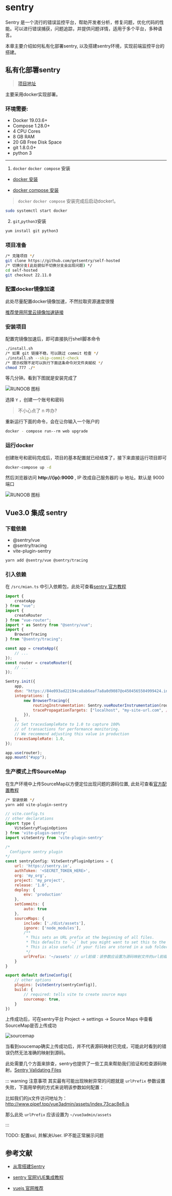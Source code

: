 # sentry

Sentry 是一个流行的错误监控平台，帮助开发者分析，修复问题，优化代码的性能。可以进行错误捕获，问题追踪，并提供问题详情，适用于多个平台，多种语言。

本章主要介绍如何私有化部署sentry, 以及搭建sentry环境，实现前端监控平台的搭建。

## 私有化部署sentry

> [项目地址](https://github.com/getsentry/self-hosted)

主要采用docker实现部署。

### 环境需要:

* Docker 19.03.6+
* Compose 1.28.0+
* 4 CPU Cores
* 8 GB RAM
* 20 GB Free Disk Space
* git 1.8.0.0+
* python 3

---

1. `docker`  `docker compose` 安装

  + [docker 安装](/buildtools/jenkins.html#安装-docker)

  + [docker compose 安装](https://www.runoob.com/docker/docker-compose.html)

> `docker`  `docker compose` 安装完成后启动docker!。

```bash
sudo systemctl start docker
```

2. `git`,`python3`安装

```bash
yum install git python3
```

### 项目准备

```bash
/* 克隆项目 */
git clone https://github.com/getsentry/self-hosted
/* 切换分支(此处貌似不切换分支会出现问题) */
cd self-hosted
git checkout 22.11.0
```

### 配置docker镜像加速

此处尽量配置docker镜像加速，不然拉取资源速度很慢

[推荐使用阿里云镜像加速链接](https://cr.console.aliyun.com/cn-hangzhou/instances/mirrors)

### 安装项目

配置完镜像加速后，即可直接执行shell脚本命令

```bash
./install.sh
/* 如果 git 链接不稳，可以跳过 commit 检查 */
./install.sh --skip-commit-check
/* 提示权限不足可以执行下面这条命令对文件夹赋权 */
chmod 777 ./*
```

等几分钟。看到下图就是安装完成了

![RUNOOB 图标](../assets/sentry_1.png)

选择 `Y` ，创建一个账号和密码

> 不小心点了 n 咋办?

重新运行下面的命令，会在让你输入一个账户的

```bash
docker - compose run--rm web upgrade
```

### 运行docker

创建账号和密码完成后，项目的基本配置就已经结束了，接下来直接运行项目即可

```bash
docker-compose up -d
```

然后浏览器访问 **http://{ip}:9000** , IP 改成自己服务器的 ip 地址。默认是 9000 端口

![RUNOOB 图标](../assets/sentry_2.png)

## Vue3.0 集成 sentry

### 下载依赖

* @sentry/vue
* @sentry/tracing
* vite-plugin-sentry

```bash
yarn add @sentry/vue @sentry/tracing 
```

### 引入依赖

在 `/src/mian.ts` 中引入依赖包，此处可查看[sentry 官方教程](https://docs.sentry.io/platforms/javascript/guides/vue/#vue-3)

```js
import {
    createApp
} from "vue";
import {
    createRouter
} from "vue-router";
import * as Sentry from "@sentry/vue";
import {
    BrowserTracing
} from "@sentry/tracing";

const app = createApp({
    // ...
});
const router = createRouter({
    // ...
});

Sentry.init({
    app,
    dsn: "https://84e093ad22194ca8ab6eaf7a8a0d9087@o4504565504999424.ingest.sentry.io/4504565506441216",
    integrations: [
        new BrowserTracing({
            routingInstrumentation: Sentry.vueRouterInstrumentation(router),
            tracePropagationTargets: ["localhost", "my-site-url.com", /^\//],
        }),
    ],
    // Set tracesSampleRate to 1.0 to capture 100%
    // of transactions for performance monitoring.
    // We recommend adjusting this value in production
    tracesSampleRate: 1.0,
});

app.use(router);
app.mount("#app");
```

### 生产模式上传SourceMap 

在生产环境中上传SourceMap以方便定位出现问题的源码位置, 此处可查看[官方配置教程](https://www.npmjs.com/package/vite-plugin-sentry)

```bash
/* 安装依赖 */
yarn add vite-plugin-sentry
```

```js
// vite.config.ts
// other declarations
import type {
    ViteSentryPluginOptions
} from 'vite-plugin-sentry'
import viteSentry from 'vite-plugin-sentry'

/*
  Configure sentry plugin
*/
const sentryConfig: ViteSentryPluginOptions = {
    url: 'https://sentry.io',
    authToken: '<SECRET_TOKEN_HERE>',
    org: 'my_org',
    project: 'my_project',
    release: '1.0',
    deploy: {
        env: 'production'
    },
    setCommits: {
        auto: true
    },
    sourceMaps: {
        include: ['./dist/assets'],
        ignore: ['node_modules'],
        /**
         * This sets an URL prefix at the beginning of all files.
         * This defaults to `~/` but you might want to set this to the full URL.
         * This is also useful if your files are stored in a sub folder. eg: url-prefix `~/static/js`.
         */
        urlPrefix: '~/assets' // url前缀：该参数应设置为源码映射文件的url前缀。可参考下面注意事项
    }
}

export default defineConfig({
    // other options
    plugins: [viteSentry(sentryConfig)],
    build: {
        // required: tells vite to create source maps
        sourcemap: true,
    }
})
```

上传成功后，可在sentry平台 Project -> settings -> Source Maps 中查看SourceMap是否上传成功

![sourcemap](../assets/sentry_3.png)

当看到soucemap确实上传成功后，并不代表源码映射已完成，可能此时看到的错误仍然无法准确的映射到源码。

此处需要几个方面来排查，sentry也提供了一些工具来帮助我们验证和检查源码映射。[Sentry Validating Files](https://docs.sentry.io/platforms/javascript/guides/vue/sourcemaps/validating/)

::: warning 注意事项
其实最有可能出现映射异常的问题就是 `urlPrefix` 参数设置失败，下面用举例的方式来说明该参数如何配置：

比如我们的js文件访问地址为：http://www.pipef.top/vue3admin/assets/index.73cac8e8.js

那么此处 `urlPrefix` 应该设置为 `~/vue3admin/assets`

:::

TODO: 配置ssl, 并解决User. IP不能正常展示问题

## 参考文献

* [从零搭建Sentry](https://blog.csdn.net/maomaolaoshi/article/details/128203552)

* [sentry 官网VUE集成教程](https://docs.sentry.io/platforms/javascript/guides/vue/)

* [vuejs 官网推荐](https://cn.vuejs.org/guide/best-practices/production-deployment.html#tracking-runtime-errors)
